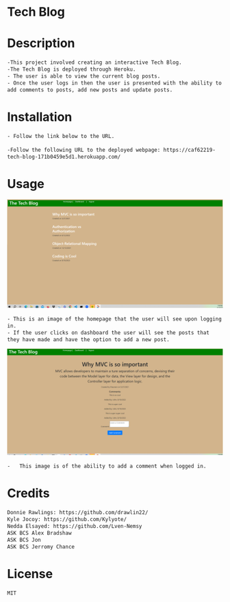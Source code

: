 # Tech Blog

# Description
    -This project involved creating an interactive Tech Blog.
    -The Tech Blog is deployed through Heroku. 
    - The user is able to view the current blog posts. 
    - Once the user logs in then the user is presented with the ability to add comments to posts, add new posts and update posts. 
       
    
# Installation
    - Follow the link below to the URL.

    -Follow the following URL to the deployed webpage: https://caf62219-tech-blog-171b0459e5d1.herokuapp.com/
    
    
        
    
# Usage
    

<img src="./images/homepage_screenshot.png" alt="This is the homepage screenshot" width="600px" />

    - This is an image of the homepage that the user will see upon logging in.
    - If the user clicks on dashboard the user will see the posts that they have made and have the option to add a new post.

<img src="./images/addcomment_screenshot.png" alt="This is an image of the ability to add a comment when logged in" width="600px" />   
    
    -   This image is of the ability to add a comment when logged in.

# Credits
    Donnie Rawlings: https://github.com/drawlin22/
    Kyle Jocoy: https://github.com/Kylyote/
    Nedda Elsayed: https://github.com/Lven-Nemsy
    ASK BCS Alex Bradshaw
    ASK BCS Jon
    ASK BCS Jerromy Chance

      
# License
    MIT




